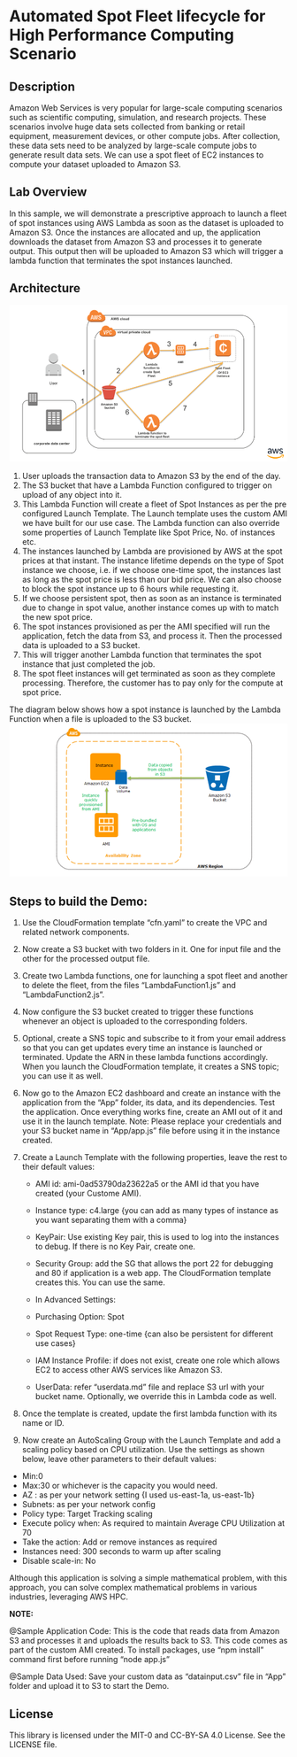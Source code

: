 

# **Automated Spot Fleet lifecycle for High Performance Computing Scenario**

## Description
Amazon Web Services is very popular for large-scale computing scenarios such as scientific computing, simulation, and research projects. These scenarios involve huge data sets collected from banking or retail equipment, measurement devices, or other compute jobs. After collection, these data sets need to be analyzed by large-scale compute jobs to generate result data sets. We can use a spot fleet of EC2 instances to compute your dataset uploaded to Amazon S3.

## Lab Overview
In this sample, we will demonstrate a prescriptive approach to launch a fleet of spot instances using AWS Lambda as soon as the dataset is uploaded to Amazon S3. Once the instances are allocated and up, the application downloads the dataset from Amazon S3 and processes it to generate output. This output then will be uploaded to Amazon S3 which will trigger a lambda function that terminates the spot instances launched.

## Architecture
![Architecture](images/architecture.png)
1.	User uploads the transaction data to Amazon S3 by the end of the day.
2.	The S3 bucket that have a Lambda Function configured to trigger on upload of any object into it.
3.	This Lambda Function will create a fleet of Spot Instances as per the pre configured Launch Template. The Launch template uses the custom AMI we have built for our use case. The Lambda function can also override some properties of Launch Template like Spot Price, No. of instances etc. 
4.	The instances launched by Lambda are provisioned by AWS at the spot prices at that instant. The instance lifetime depends on the type of Spot instance we choose, i.e. if we choose one-time spot, the instances last as long as the spot price is less than our bid price. We can also choose to block the spot instance up to 6 hours while requesting it.
5.	If we choose persistent spot, then as soon as an instance is terminated due to change in spot value, another instance comes up with to match the new spot price. 
6.	The spot instances provisioned as per the AMI specified will run the application, fetch the data from S3, and process it. Then the processed data is uploaded to a S3 bucket.
7.	This will trigger another Lambda function that terminates the spot instance that just completed the job.
8.	The spot fleet instances will get terminated as soon as they complete processing. Therefore, the customer has to pay only for the compute at spot price.

The diagram below shows how a spot instance is launched by the Lambda Function when a file is uploaded to the S3 bucket.
![Architecture](images/pic1.png)

## Steps to build the Demo:
1.	Use the CloudFormation template “cfn.yaml” to create the VPC and related network components.
2.	Now create a S3 bucket with two folders in it. One for input file and the other for the processed output file.
3.	Create two Lambda functions, one for launching a spot fleet and another to delete the fleet, from the files “LambdaFunction1.js” and “LambdaFunction2.js”. 
4.	Now configure the S3 bucket created to trigger these functions whenever an object is uploaded to the corresponding folders.
5.	Optional, create a SNS topic and subscribe to it from your email address so that you can get updates every time an instance is launched or terminated. Update the ARN in these lambda functions accordingly. When you launch the CloudFormation template, it creates a SNS topic; you can use it as well.
6.	Now go to the Amazon EC2 dashboard and create an instance with the application from the “App” folder, its data, and its dependencies. Test the application. Once everything works fine, create an AMI out of it and use it in the launch template.  Note: Please replace your credentials and your S3 bucket name in “App/app.js” file before using it in the instance created.
7.	Create a Launch Template with the following properties, leave the rest to their default values:

	* AMI id: ami-0ad53790da23622a5 or the AMI id that you have created (your Custome AMI).

	* Instance type: c4.large {you can add as many types of instance as you want separating them with a comma}

	* KeyPair: Use existing Key pair, this is used to log into the instances to debug. If there is no Key Pair, create one.

	* Security Group: add the SG that allows the port 22 for debugging and 80 if application is a web app. The CloudFormation template creates this. You can use the same.

	* In Advanced Settings: 
	*	Purchasing Option: Spot
	*	Spot Request Type: one-time {can also be persistent for different use cases}
	*	IAM Instance Profile: if does not exist, create one role which allows EC2 to access other AWS services like Amazon S3.
	*	UserData: refer “userdata.md” file and replace S3 url with your bucket name. Optionally, we override this in Lambda code as well.
8.	Once the template is created, update the first lambda function with its name or ID.
9.	Now create an AutoScaling Group with the Launch Template and add a scaling policy based on CPU utilization. Use the settings as shown below, leave other parameters to their default values:
*	Min:0
*	Max:30 or whichever is the capacity you would need.
*	AZ : as per your network setting {I used us-east-1a, us-east-1b}
*	Subnets: as per your network config
*	Policy type: Target Tracking scaling
*	Execute policy when: As required to maintain Average CPU Utilization at 70
*	Take the action: Add or remove instances as required 
*	Instances need: 300 seconds to warm up after scaling
*	Disable scale-in: No

Although this application is solving a simple mathematical problem, with this approach, you can solve complex mathematical problems in various industries, leveraging AWS HPC. 

**NOTE:**

@Sample Application Code:
This is the code that reads data from Amazon S3 and processes it and uploads the results back to S3. This code comes as part of the custom AMI created.  To install packages, use “npm install” command first before running “node app.js”

@Sample Data Used:
Save your custom data as “datainput.csv” file in “App” folder and upload it to S3 to start the Demo.


## License

This library is licensed under the MIT-0 and CC-BY-SA 4.0 License. See the LICENSE file.

